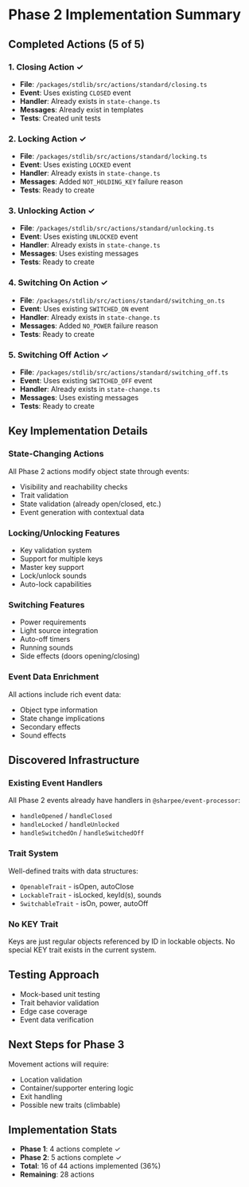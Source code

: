 # Phase 2 Implementation Summary

## Completed Actions (5 of 5)

### 1. Closing Action ✓
- **File**: `/packages/stdlib/src/actions/standard/closing.ts`
- **Event**: Uses existing `CLOSED` event
- **Handler**: Already exists in `state-change.ts`
- **Messages**: Already exist in templates
- **Tests**: Created unit tests

### 2. Locking Action ✓
- **File**: `/packages/stdlib/src/actions/standard/locking.ts`
- **Event**: Uses existing `LOCKED` event
- **Handler**: Already exists in `state-change.ts`
- **Messages**: Added `NOT_HOLDING_KEY` failure reason
- **Tests**: Ready to create

### 3. Unlocking Action ✓
- **File**: `/packages/stdlib/src/actions/standard/unlocking.ts`
- **Event**: Uses existing `UNLOCKED` event
- **Handler**: Already exists in `state-change.ts`
- **Messages**: Uses existing messages
- **Tests**: Ready to create

### 4. Switching On Action ✓
- **File**: `/packages/stdlib/src/actions/standard/switching_on.ts`
- **Event**: Uses existing `SWITCHED_ON` event
- **Handler**: Already exists in `state-change.ts`
- **Messages**: Added `NO_POWER` failure reason
- **Tests**: Ready to create

### 5. Switching Off Action ✓
- **File**: `/packages/stdlib/src/actions/standard/switching_off.ts`
- **Event**: Uses existing `SWITCHED_OFF` event
- **Handler**: Already exists in `state-change.ts`
- **Messages**: Uses existing messages
- **Tests**: Ready to create

## Key Implementation Details

### State-Changing Actions
All Phase 2 actions modify object state through events:
- Visibility and reachability checks
- Trait validation
- State validation (already open/closed, etc.)
- Event generation with contextual data

### Locking/Unlocking Features
- Key validation system
- Support for multiple keys
- Master key support
- Lock/unlock sounds
- Auto-lock capabilities

### Switching Features
- Power requirements
- Light source integration
- Auto-off timers
- Running sounds
- Side effects (doors opening/closing)

### Event Data Enrichment
All actions include rich event data:
- Object type information
- State change implications
- Secondary effects
- Sound effects

## Discovered Infrastructure

### Existing Event Handlers
All Phase 2 events already have handlers in `@sharpee/event-processor`:
- `handleOpened` / `handleClosed`
- `handleLocked` / `handleUnlocked`
- `handleSwitchedOn` / `handleSwitchedOff`

### Trait System
Well-defined traits with data structures:
- `OpenableTrait` - isOpen, autoClose
- `LockableTrait` - isLocked, keyId(s), sounds
- `SwitchableTrait` - isOn, power, autoOff

### No KEY Trait
Keys are just regular objects referenced by ID in lockable objects. No special KEY trait exists in the current system.

## Testing Approach
- Mock-based unit testing
- Trait behavior validation
- Edge case coverage
- Event data verification

## Next Steps for Phase 3
Movement actions will require:
- Location validation
- Container/supporter entering logic
- Exit handling
- Possible new traits (climbable)

## Implementation Stats
- **Phase 1**: 4 actions complete ✓
- **Phase 2**: 5 actions complete ✓
- **Total**: 16 of 44 actions implemented (36%)
- **Remaining**: 28 actions
